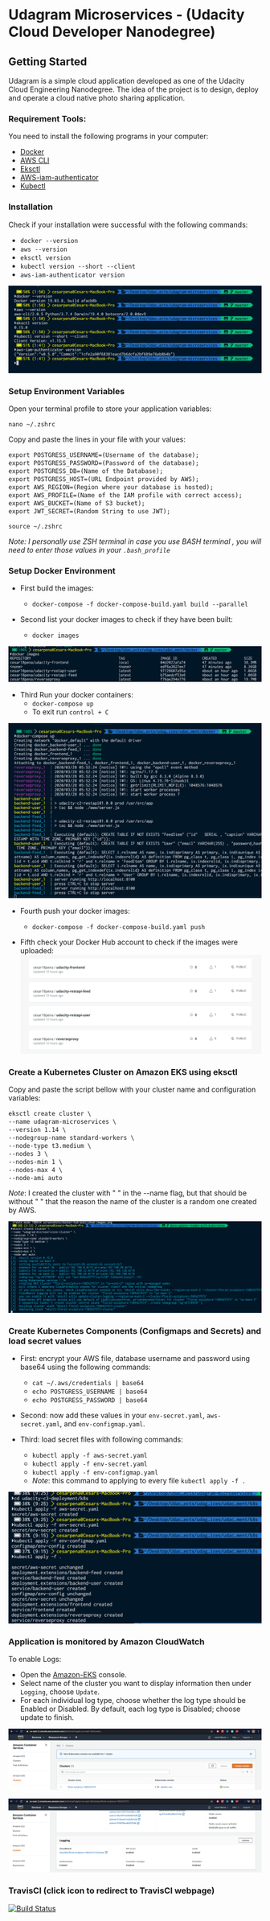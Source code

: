 # Udagram Microservices - (Udacity Cloud Developer Nanodegree)

## Getting Started
Udagram is a simple cloud application developed as one of the Udacity Cloud Engineering Nanodegree. The idea of the project is to design, deploy and operate a cloud native photo sharing application.

### Requirement Tools:
You need to install the following programs in your computer:  
- [Docker](https://docs.docker.com/docker-for-mac/install/)  
- [AWS CLI](https://docs.aws.amazon.com/cli/latest/userguide/install-macos.html)  
- [Eksctl](https://docs.aws.amazon.com/eks/latest/userguide/getting-started-eksctl.html)  
- [AWS-iam-authenticator](https://docs.aws.amazon.com/eks/latest/userguide/install-aws-iam-authenticator.html)  
- [Kubectl](https://docs.aws.amazon.com/eks/latest/userguide/install-kubectl.html)  

### Installation
Check if your installation were successful with the following commands:  
- `docker --version`  
- `aws --version`  
- `eksctl version`  
- `kubectl version --short --client`  
- `aws-iam-authenticator version`  

![Setup Installed in my computer](screenshots/setting-installed.png)  


### Setup Environment Variables
Open your terminal profile to store your application variables: 
```
nano ~/.zshrc
```
Copy and paste the lines in your file with your values:
```
export POSTGRESS_USERNAME=(Username of the database);
export POSTGRESS_PASSWORD=(Password of the database);
export POSTGRESS_DB=(Name of the Database);
export POSTGRESS_HOST=(URL Endpoint provided by AWS);
export AWS_REGION=(Region where your database is hosted);
export AWS_PROFILE=(Name of the IAM profile with correct access);
export AWS_BUCKET=(Name of S3 bucket);
export JWT_SECRET=(Random String to use JWT);
```

```
source ~/.zshrc
```

*Note: I personally use ZSH terminal in case you use BASH terminal , you will need to enter those values in your `.bash_profile`*

### Setup Docker Environment

- First build the images: 
  - `docker-compose -f docker-compose-build.yaml build --parallel`  
  
- Second list your docker images to check if they have been built:
  - `docker images` 
   
![Build-images](screenshots/build-images.png)  

- Third Run your docker containers: 
  - `docker-compose up`
  - To exit run `control + C`  

![Running-containers](screenshots/running-images.png)  

- Fourth push your docker images:
  - `docker-compose -f docker-compose-build.yaml push`  
  
- Fifth check your Docker Hub account to check if the images were uploaded:
![DockerHub](screenshots/docker-hub-published-images.png)  

### Create a Kubernetes Cluster on Amazon EKS using eksctl
Copy and paste the script bellow with your cluster name and configuration variables:

```
eksctl create cluster \ 
--name udagram-microservices \
--version 1.14 \
--nodegroup-name standard-workers \
--node-type t3.medium \
--nodes 3 \
--nodes-min 1 \
--nodes-max 4 \
--node-ami auto
```

*Note*: I created the cluster with " " in the --name flag, but that should be without " " that the reason the name of the cluster is a random one created by AWS. 

![Creating Cluster](screenshots/creating-kubernete-cluster.png) 

 ### Create Kubernetes Components (Configmaps and Secrets) and load secret values

- First: encrypt your AWS file, database username and password using base64 using the following commands:
  - `cat ~/.aws/credentials | base64`  
  - `echo POSTGRESS_USERNAME | base64`  
  - `echo POSTGRESS_PASSWORD | base64`  

- Second: now add these values in your `env-secret.yaml`, `aws-secret.yaml`, and `env-configmap.yaml`.

- Third: load secret files with following commands:
  - `kubectl apply -f aws-secret.yaml`
  - `kubectl apply -f env-secret.yaml`
  - `kubectl apply -f env-configmap.yaml`
  - *Note*: this command to applying to every file `kubectl apply -f .`
  
![Loading Secrets](screenshots/loading-kubernetes-secrets.png) 

### Application is monitored by Amazon CloudWatch

To enable Logs:
  - Open the [Amazon-EKS](https://console.aws.amazon.com/eks/home#/clusters) console.
  - Select name of the cluster you want to display information then under `Logging`, choose `Update`.
  - For each individual log type, choose whether the log type should be Enabled or Disabled. By default, each log type is Disabled; choose  update to finish.

![CLUSTERS-EKS](screenshots/aws-clusters.png)

![AWS-CloudWatch](screenshots/aws-logging.png) 

### TravisCI (click icon to redirect to TravisCI webpage)

[![Build Status](https://travis-ci.org/cesar18pena/udagram-microservices.svg?branch=master)](https://travis-ci.org/cesar18pena/udagram-microservices)
